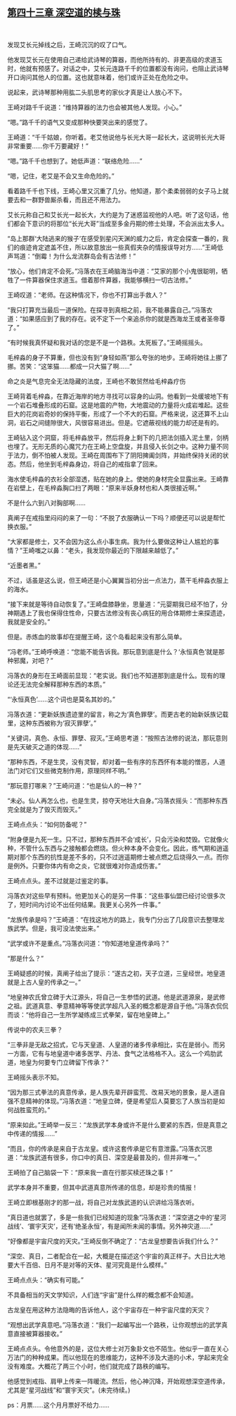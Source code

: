 ## [第四十三章 深空道的椟与珠](https://www.xxbiquge.com/11_11207/9026216.html)
﻿

  发现艾长元掉线之后，王崎沉沉的叹了口气。

  他发现艾长元在使用自己递给武诗琴的算器，而他所持有的、非更高级的求道玉时，他就有预感了。对话之中，艾长元连路千千的位置都没有询问，也阻止武诗琴开口询问其他人的位置。这也就意味着，他们或许正处在危险之中。

  说起来，武诗琴那种用肱二头肌思考的家伙才真是让人放心不下。

  王崎对路千千说道：“维持算器的法力也会被其他人发现。小心。”

  “嗯。”路千千的语气又变成那种快要哭出来的感觉了。

  王崎道：“千千姑娘，你听着。老艾他说他与长光大哥一起长大，这说明长光大哥非常重要……你千万要藏好！”

  “嗯。”路千千也想到了。她低声道：“联络危险……”

  “嗯，记住，老艾是不会又生命危险的。”

  看着路千千也下线，王崎心里又沉重了几分。他知道，那个柔柔弱弱的女子马上就要去和一群野兽厮杀看，而且还不用法力。

  艾长元称自己和艾长光一起长大，大约是为了迷惑监视他的人吧。听了这句话，他们都会下意识的将那位“长光大哥”当成至多金丹期的修士处理，不会派出太多人。

  “岛上那群‘大陆逃来的猴子’在感受到星闪天渊的威力之后，肯定会探查一番的，我们的痕迹肯定遮盖不住，所以故意放出一些真假夹杂的情报误导对方……”王崎低声骂道：“倒霉！为什么龙流群岛会有古法修！”

  “放心，他们肯定不会死。”冯落衣在王崎脑海当中道：“艾家的那个小鬼很聪明，牺牲了一件算器保住求道玉。借着那件算器，我能够横扫一切古法修。”

  王崎叹道：“老师。在这种情况下，你也不打算出手救人？”

  “我只打算充当最后一道保险。在探寻到真相之前，我不能暴露自己。”冯落衣道：“如果感应到了我的存在。说不定下一个来追杀你的就是西海龙王或者圣帝尊了。”

  “有时候我真怀疑和我对话的您是不是一个路秩。太死板了。”王崎摇摇头。

  毛梓淼的身子不算重，但也没有到“身轻如燕”那么夸张的地步。王崎将她往上挪了挪。苦笑：“这笨猫……都成一只大猫了啊……”

  命之炎是气息完全无法隐藏的法度，王崎也不敢贸然给毛梓淼疗伤

  王崎背着毛梓淼，在靠近海岸的地方寻找可以容身的山洞。他看到一处缓坡地下有一个岩石堆叠形成的石窟。这是地震的产物，大地震动的力量将火成岩堆起。这些巨大的花岗岩奇妙的保持平衡，形成了一个不大的石窟。严格来说，这还算不上山洞，岩石之间缝隙很大，风很容易进出。但是。它遮蔽视线的能力却还是有的。

  王崎钻入这个洞窟，将毛梓淼放平，然后将身上剩下的几把法剑插入泥土里，剑柄也埋了。无形无质的心魔咒力在王崎上空盘旋，并且侵入长剑之中。这种力量不同于法力，倒不怕被人发现。王崎在周围布下了阴阳捭阖剑阵，并始终保持关闭的状态。然后，他坐到毛梓淼身边，将自己的戒指拿了回来。

  海水使毛梓淼的衣衫全部湿透，贴在她的身上。使她的身材完全显露出来。王崎靠在岩壁上，在毛梓淼胸口扫了两眼：“原来半妖身材也和人类很接近啊。”

  不是什么六到八对胸部啊……

  真阐子在戒指里闷闷的来了一句：“不脱了衣服确认一下吗？顺便还可以说是帮忙换衣服。”

  “大家都是修士，又不会因为这么点小事生病。我为什么要做这种让人尴尬的事情？”王崎嗤之以鼻：“老头，我发现你最近的下限越来越低了。”

  “近墨者黑。”

  不过，话虽是这么说，但王崎还是小心翼翼当初分出一点法力，蒸干毛梓淼衣服上的海水。

  “接下来就是等待自动恢复了。”王崎盘膝静坐，思量道：“元婴期我已经不怕了，分神期遇上了我也保得住性命，只要古法修没有丧心病狂的用合体期修士来探遗迹，我就是安全的。”

  但是。赤炼血的故事却在提醒王崎，这个岛看起来没有那么简单。

  “冯老师。”王崎呼唤道：“您能不能告诉我。那玩意到底是什么？‘永恒真色’就是那种邪魔，对吧？”

  冯落衣的身形在王崎面前显现：“老实说。我们也不知道那到底是什么。现有的理论还无法完全解释那种东西的本质。”

  “‘永恒真色’……这个词也是莫名其妙的。”

  冯落衣道：“更新妖族遗迹里的留言，称之为‘真色罪孽’。而更古老的始新妖族记载里，这种东西被称为‘寂灭罪孽’。”

  “关键词，真色、永恒、罪孽、寂灭。”王崎思考道：“按照古法修的说法，那玩意则是先天破灭之道的体现……”

  “那种东西，不是生灵，没有灵智，却对着一些有序的东西怀有本能的憎恶，人道法门对它们又些微克制作用，原理同样不明。”

  “那玩意打哪来？”王崎问道：“也是仙人的一种？”

  “未必。仙人再怎么也，也是生灵，掠夺天地壮大自身。”冯落衣摇头：“而那种东西完全就是为了毁灭而毁灭。”

  王崎点点头：“如何防备呢？”

  “附身便是九死一生。只不过，那种东西并不会‘成长’，只会污染和焚毁。它就像火种，不管什么东西与之接触都会燃烧。但火种本身不会变化。因此，练气期和逍遥期对那个东西的抗性是差不多的，只不过逍遥期修士被点燃之后烧得久一点。而你是例外。只要你体内有命之炎，它就很难对你造成伤害。”

  王崎点点头。差不过就是过鉴定的事。

  冯落衣对这些早有预料。他更加关心的是另一件事：“这些事仙盟已经讨论很多次了，短时间内讨论不出任何结果。我更关心另外一件事。”

  “龙族传承是吗？”王崎道：“在找这地方的路上，我专门分出了几段意识去整理龙族武学。但是，我可没法使出来。”

  “武学或许不是重点。”冯落衣问道：“你知道地皇道传承吗？”

  “那是什么？”

  王崎疑惑的时候，真阐子给出了提示：“遂古之初，天子立道，三皇经世。地皇道就是上古人皇的传承之一。”

  “地皇神农氏曾立碑于大江源头，将自己一生参悟的武道。他是武道源泉，是武修之祖。武道真意、拳意精神等等使武学超凡入圣的概念都是源自于他。”冯落衣侃侃而谈：“他将自己一生所学凝练成三式拳架，留在地皇碑上。”

  传说中的农夫三拳？

  “三拳非是无敌之招式，它与天皇道、人皇道的诸多传承相比，实在是弱小。而另一方面，它有与地皇道中诸多医学、丹法、食气之法格格不入。这么一个鸡肋武道，地皇为何要专门立碑留下传承？”

  王崎摇头表示不知。

  “因为那三式拳法的真意传承，是人族先辈开辟蛮荒、改易天地的景象，是人道自强不息精神的体现。”冯落衣道：“地皇立碑，便是希望后人莫要忘了人族当初是如何战胜蛮荒的。”

  “原来如此。”王崎举一反三：“龙族武学本身或许不是什么要紧的东西，但是真意之中传递的情报……”

  “而且，你的传承是来自于古龙皇。或许这套传承是它有意泄露。”冯落衣沉思道：“龙族武道有很多，你口中的真日、深空是最普及的，但并非唯一。”

  王崎拍了自己脑袋一下：“原来我一直在行那买椟还珠之事！”

  武学本身并不重要，但其中武道真意所传递的信息，却是珍贵的情报！

  王崎立即根基刚才的那一战，将自己对龙族武道的认识讲给冯落衣听。

  “真日道也就罢了，多是一些我们已经知道的现象”冯落衣道：“深空道之中的‘星河战线’、‘寰宇天灾’，还有‘绝圣永恒’，有是闻所未闻的事情。另外神灾道……”

  “好像都是宇宙尺度的天灾。”王崎反倒不确定了：“古龙皇想要告诉我们什么？”

  “深空、真日，二者配合在一起，大概是在描述这个宇宙的真正样子。大日比大地要大千百倍、日月不是对等的天体、星河究竟是什么模样。”

  王崎点点头：“确实有可能。”

  不具备相当的天文学知识，人们连“宇宙”是什么样的概念都不会知道。

  古龙皇在用这种方法隐晦的告诉他人，这个宇宙存在一种宇宙尺度的天灾？

  “观想出武学真意吧。”冯落衣道：“我们一起编写出一个路秩，让你观想出的武学真意直接被算器接收。”

  王崎点点头。令他意外的是，这位大修士对万象卦文也不陌生。他似乎一直在关心万法门的种种成果。而以他现在的思维能力，这种不涉及大道的小术，学起来完全没有难度。大概花了两三个小时，他们就完成了路秩的编写。

  他感觉到戒指、肩甲上传来一阵暖流。然后，他心神沉降，开始观想深空道传承，尤其是“星河战线”和“寰宇天灾”。(未完待续。)

  ps：月票……这个月月票好不给力……
